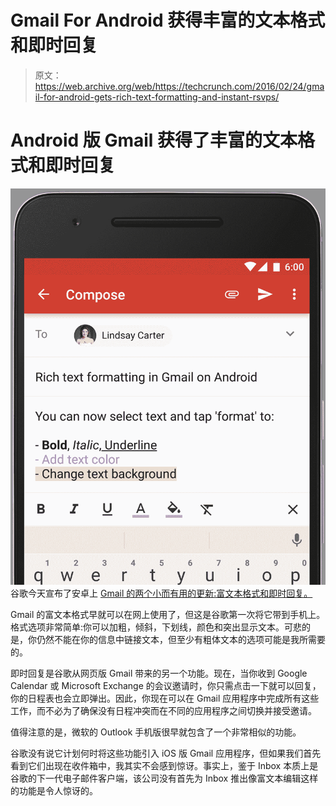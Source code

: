 # Gmail For Android 获得丰富的文本格式和即时回复 

> 原文：<https://web.archive.org/web/https://techcrunch.com/2016/02/24/gmail-for-android-gets-rich-text-formatting-and-instant-rsvps/>

# Android 版 Gmail 获得了丰富的文本格式和即时回复

[![RTF](img/d47d6b04bd359348225bbd86b58c8a98.png)](https://web.archive.org/web/20221209064238/https://beta.techcrunch.com/wp-content/uploads/2016/02/rtf.png) 谷歌今天宣布了安卓上 [Gmail 的两个小而有用的更新:富文本格式和即时回复。](https://web.archive.org/web/20221209064238/https://play.google.com/store/apps/details?id=com.google.android.gm&hl=en)

Gmail 的富文本格式早就可以在网上使用了，但这是谷歌第一次将它带到手机上。格式选项非常简单:你可以加粗，倾斜，下划线，颜色和突出显示文本。可悲的是，你仍然不能在你的信息中链接文本，但至少有粗体文本的选项可能是我所需要的。

即时回复是谷歌从网页版 Gmail 带来的另一个功能。现在，当你收到 Google Calendar 或 Microsoft Exchange 的会议邀请时，你只需点击一下就可以回复，你的日程表也会立即弹出。因此，你现在可以在 Gmail 应用程序中完成所有这些工作，而不必为了确保没有日程冲突而在不同的应用程序之间切换并接受邀请。

值得注意的是，微软的 Outlook 手机版很早就包含了一个非常相似的功能。

谷歌没有说它计划何时将这些功能引入 iOS 版 Gmail 应用程序，但如果我们首先看到它们出现在收件箱中，我其实不会感到惊讶。事实上，鉴于 Inbox 本质上是谷歌的下一代电子邮件客户端，该公司没有首先为 Inbox 推出像富文本编辑这样的功能是令人惊讶的。